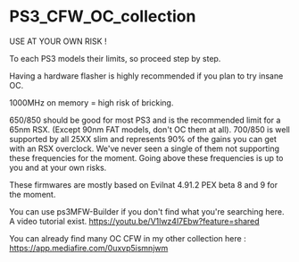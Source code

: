 # PS3_CFW_OC_collection

USE AT YOUR OWN RISK !

To each PS3 models their limits, so proceed step by step.

Having a hardware flasher is highly recommended if you plan to try insane OC.

1000MHz on memory = high risk of bricking.

650/850 should be good for most PS3 and is the recommended limit for a 65nm RSX. (Except 90nm FAT models, don't OC them at all).
700/850 is well supported by all 25XX slim and represents 90% of the gains you can get with an RSX overclock.
We've never seen a single of them not supporting these frequencies for the moment.
Going above these frequencies is up to you and at your own risks.

These firmwares are mostly based on Evilnat 4.91.2 PEX beta 8 and 9 for the moment.

You can use ps3MFW-Builder if you don't find what you're searching here.
A video tutorial exist.
https://youtu.be/V1lwz4l7Ebw?feature=shared

You can already find many OC CFW in my other collection here :
https://app.mediafire.com/0uxvp5ismnjwm
